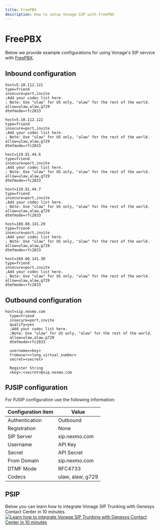```yaml
---
title: FreePBX
description: How to setup Vonage SIP with FreePBX
---
```


# FreePBX

Below we provide example configurations for using Vonage's SIP service with [FreePBX](http://www.freepbx.org).

## Inbound configuration

```text
host=5.10.112.121
type=friend
insecure=port,invite
;Add your codec list here.
; Note: Use "ulaw" for US only, "alaw" for the rest of the world.
allow=ulaw,alaw,g729
dtmfmode=rfc2833

host=5.10.112.122
type=friend
insecure=port,invite
;Add your codec list here.
; Note: Use "ulaw" for US only, "alaw" for the rest of the world.
allow=ulaw,alaw,g729
dtmfmode=rfc2833

host=119.81.44.6
type=friend
insecure=port,invite
;Add your codec list here.
; Note: Use "ulaw" for US only, "alaw" for the rest of the world.
allow=ulaw,alaw,g729
dtmfmode=rfc2833

host=119.81.44.7
type=friend
insecure=port,invite
;Add your codec list here.
; Note: Use "ulaw" for US only, "alaw" for the rest of the world.
allow=ulaw,alaw,g729
dtmfmode=rfc2833

host=169.60.141.29
type=friend
insecure=port,invite
;Add your codec list here.
; Note: Use "ulaw" for US only, "alaw" for the rest of the world.
allow=ulaw,alaw,g729
dtmfmode=rfc2833

host=169.60.141.30
type=friend
insecure=port,invite
;Add your codec list here.
; Note: Use "ulaw" for US only, "alaw" for the rest of the world.
allow=ulaw,alaw,g729
dtmfmode=rfc2833
```

## Outbound configuration

```text
host=sip.nexmo.com
  type=friend
  insecure=port,invite
  qualify=yes
  ;Add your codec list here.
  ;Note: Use "ulaw" for US only, "alaw" for the rest of the world.
  allow=ulaw,alaw,g729
  dtmfmode=rfc2833

  username=<key>
  fromuser=<long_virtual_number>
  secret=<secret>

  Register String
  <key>:<secret>@sip.nexmo.com
```

## PJSIP configuration

For PJSIP configuration use the following information:

| Configuration item | Value |
|----|----|
| Authentication | Outbound |
| Registration | None |
| SIP Server | sip.nexmo.com |
| Username | API Key |
| Secret | API Secret |
| From Domain | sip.nexmo.com |
| DTMF Mode | RFC4733 |
| Codecs | ulaw, alaw, g729 |

## PSIP

Below you can learn how to integrate Vonage SIP Trunking with Genesys Contact Center in 10 minutes.
[![Learn how to integrate Vonage SIP Trunking with Genesys Contact Center in 10 minutes](https://user-images.githubusercontent.com/9335603/148577543-206547e7-68ba-402b-b2ac-656bdb5ae8f1.png)](https://www.youtube.com/watch?v=v6k1FpbP2V4)

